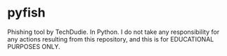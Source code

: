 # pyfish
Phishing tool by TechDudie. In Python. I do not take any responsibility for any actions resulting from this repository, and this is for EDUCATIONAL PURPOSES ONLY.
